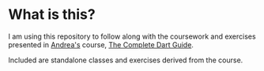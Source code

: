 # What is this?

I am using this repository to follow along with the coursework and exercises presented in [Andrea's](https://codewithandrea.com/) course, [The Complete Dart Guide](https://www.udemy.com/course/the-complete-flutter-and-dart-guide/).

Included are standalone classes and exercises derived from the course.
